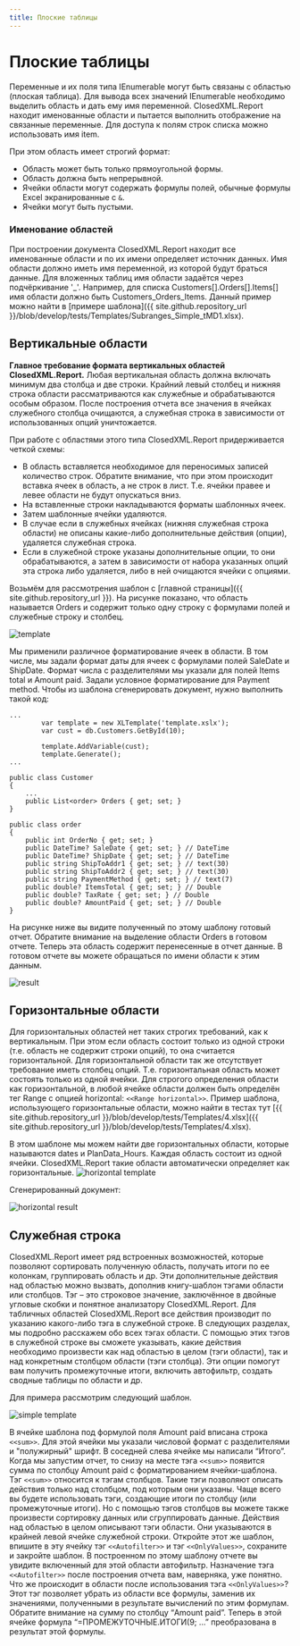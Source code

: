 ```yaml
---
title: Плоские таблицы
---
```


# Плоские таблицы

Переменные и их поля типа IEnumerable могут быть связаны с областью (плоская таблица). Для вывода всех значений IEnumerable необходимо выделить область и дать ему имя переменной. ClosedXML.Report находит именованные области и пытается выполнить отображение на связанные переменные. Для доступа к полям строк списка можно использовать имя item. 

При этом область имеет строгий формат:
* Область может быть только прямоугольной формы.
* Область должна быть непрерывной.
* Ячейки области могут содержать формулы полей, обычные формулы Excel экранированные с `&`.
* Ячейки могут быть пустыми.

### Именование областей
При построении документа ClosedXML.Report находит все именованные области и по их имени определяет источник данных. Имя области должно иметь имя переменной, из которой будут браться данные. Для вложенных таблиц имя области задаётся через подчёркивание '_'. Например, для списка Customers[].Orders[].Items[] имя области должно быть Customers_Orders_Items. Данный пример можно найти в [примере шаблона]({{ site.github.repository_url }}/blob/develop/tests/Templates/Subranges_Simple_tMD1.xlsx).

## Вертикальные области
**Главное требование формата вертикальных областей ClosedXML.Report.** Любая вертикальная область должна включать минимум два столбца и две строки. Крайний левый столбец и нижняя строка области рассматриваются как служебные и обрабатываются особым образом. После построения отчета все значения в ячейках служебного столбца очищаются, а служебная строка в зависимости от использованных опций уничтожается.

При работе с областями этого типа ClosedXML.Report придерживается четкой схемы:
* В область вставляется необходимое для переносимых записей количество строк. Обратите внимание, что при этом происходит вставка ячеек в область, а не строк в лист. Т.е. ячейки правее и левее области не будут опускаться вниз.
* На вставленные строки накладываются форматы шаблонных ячеек.
* Затем шаблонные ячейки удаляются.
* В случае если в служебных ячейках (нижняя служебная строка области) не описаны какие-либо дополнительные действия (опции), удаляется служебная строка.
* Если в служебной строке указаны дополнительные опции, то они обрабатываются, а затем в зависимости от набора указанных опций эта строка либо удаляется, либо в ней очищаются ячейки с опциями.

Возьмём для рассмотрения шаблон с [главной страницы]({{ site.github.repository_url }}). На рисунке
показано, что область называется Orders и содержит только одну строку с формулами полей и служебные строку и
столбец.

![template](../../images/flat-tables-01.png)

Мы применили различное форматирование ячеек в области. В том числе, мы задали формат даты для ячеек с формулами полей SaleDate и ShipDate. Формат числа с разделителями мы указали для полей Items total и Amount paid. Задали условное форматирование для Payment method. 
Чтобы из шаблона сгенерировать документ, нужно выполнить такой код:
```
...
        var template = new XLTemplate('template.xslx');
        var cust = db.Customers.GetById(10);

        template.AddVariable(cust);
        template.Generate();
...

public class Customer
{
    ...
    public List<order> Orders { get; set; }
}

public class order
{
	public int OrderNo { get; set; } 
	public DateTime? SaleDate { get; set; } // DateTime
	public DateTime? ShipDate { get; set; } // DateTime
	public string ShipToAddr1 { get; set; } // text(30)
	public string ShipToAddr2 { get; set; } // text(30)
	public string PaymentMethod { get; set; } // text(7)
	public double? ItemsTotal { get; set; } // Double
	public double? TaxRate { get; set; } // Double
	public double? AmountPaid { get; set; } // Double
}
```
На рисунке ниже вы видите полученный по этому шаблону готовый отчет. Обратите внимание на выделение области Orders в готовом отчете. Теперь эта область содержит перенесенные в отчет данные. В готовом отчете вы можете обращаться по имени области к этим данным.

![result](../../images/flat-tables-02.png)

## Горизонтальные области
Для горизонтальных областей нет таких строгих требований, как к вертикальным. При этом если область состоит только из одной строки (т.е. область не содержит строки опций), то она считается горизонтальной. Для горизонтальной области так же отсутствует требование иметь столбец опций. Т.е. горизонтальная область может состоять только из одной ячейки. Для строгого определения области как горизонтальной, в любой ячейке области должен быть определён тег Range с опцией horizontal: `<<Range horizontal>>`. Пример шаблона, использующего горизонтальные области, можно найти в тестах тут [{{ site.github.repository_url }}/blob/develop/tests/Templates/4.xlsx]({{ site.github.repository_url }}/blob/develop/tests/Templates/4.xlsx).

В этом шаблоне мы можем найти две горизонтальных области, которые называются dates и PlanData_Hours. Каждая область состоит из одной ячейки. ClosedXML.Report такие области автоматически определяет как горизонтальные.
![horizontal template](../../images/flat-tables-03.png)

Сгенерированный документ:

![horizontal result](../../images/flat-tables-04.png)


## Служебная строка
ClosedXML.Report имеет ряд встроенных возможностей, которые позволяют сортировать полученную область, получать итоги по ее колонкам, группировать область и др. Эти дополнительные действия над областью можно вызвать, дополнив книгу-шаблон тэгами области или столбцов. Тэг – это строковое значение, заключённое в двойные угловые скобки и понятное анализатору ClosedXML.Report. Для табличных областей ClosedXML.Report все действия производит по указанию какого-либо тэга в служебной строке. В следующих разделах, мы подробно расскажем обо всех тэгах области. С помощью этих тэгов в служебной строке вы сможете указывать, какие действия необходимо произвести как над областью в целом (тэги области), так и над конкретным столбцом области (тэги столбца). Эти опции помогут вам получить промежуточные итоги, включить автофильтр, создать сводные таблицы по области и др.

Для примера рассмотрим следующий шаблон. 

![simple template](../../images/flat-tables-05.png)

В ячейке шаблона под формулой поля Amount paid вписана строка `<<sum>>`. Для этой ячейки мы указали числовой формат с разделителями и "полужирный" шрифт. В соседней слева ячейке мы написали “Итого”. Когда мы запустим отчет, то снизу на месте тэга `<<sum>>` появится сумма по столбцу Amount paid с форматированием ячейки-шаблона. Тэг `<<sum>>` относится к
тэгам столбцов. Такие тэги позволяют описать действия только над столбцом, под которым они указаны. Чаще всего вы
будете использовать тэги, создающие итоги по столбцу (или промежуточные итоги). Но с помощью тэгов столбцов вы
можете также произвести сортировку данных или сгруппировать данные.
Действия над областью в целом описывают тэги области. Они указываются в крайней левой ячейке служебной строки. Откройте этот же шаблон, впишите в эту ячейку тэг `<<Autofilter>>` и тэг `<<OnlyValues>>`, сохраните и закройте шаблон. В построенном по этому шаблону отчете вы увидите включенный для этой области автофильтр. Назначение тэга `<<Autofilter>>` после построения отчета вам, наверняка, уже понятно. Что же происходит в области после использования тэга `<<OnlyValues>>`? Этот тэг позволяет убрать из области все формулы, заменив их значениями, полученными в результате вычислений по этим формулам. Обратите внимание на сумму по столбцу “Amount paid”. Теперь в этой ячейке формула “=ПРОМЕЖУТОЧНЫЕ.ИТОГИ(9; ...” преобразована в результат этой формулы. 